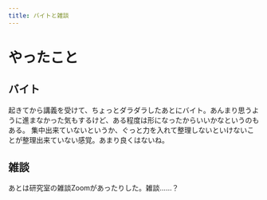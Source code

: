 ```yaml
---
title: バイトと雑談
---
```


# やったこと

## バイト

起きてから講義を受けて、ちょっとダラダラしたあとにバイト。あんまり思うように進まなかった気もするけど、ある程度は形になったからいいかなというのもある。
集中出来ていないというか、ぐっと力を入れて整理しないといけないことが整理出来ていない感覚。あまり良くはないね。

## 雑談

あとは研究室の雑談Zoomがあったりした。雑談……？
